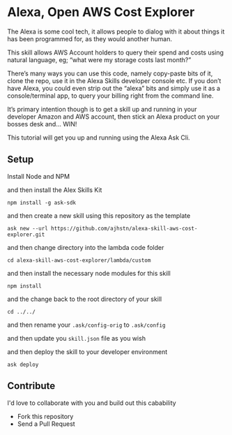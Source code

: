 # Alexa, Open AWS Cost Explorer

The Alexa is some cool tech, it allows people to dialog with it about things it has been programmed for, as they would another human.

This skill allows AWS Account holders to query their spend and costs using natural language, eg; “what were my storage costs last month?”

There’s many ways you can use this code, namely copy-paste bits of it, clone the repo, use it in the Alexa Skills developer console etc.  If you don’t have Alexa, you could even strip out the “alexa” bits and simply use it as a console/terminal app, to query your billing right from the command line.

It’s primary intention though is to get a skill up and running in your developer Amazon and AWS account, then stick an Alexa product on your bosses desk and... WIN!

This tutorial will get you up and running using the Alexa Ask Cli.

## Setup
Install Node and NPM

and then install the Alex Skills Kit

`npm install -g ask-sdk` 

and then create a new skill using this repository as the template
  
`ask new --url https://github.com/ajhstn/alexa-skill-aws-cost-explorer.git`

and then change directory into the lambda code folder

`cd alexa-skill-aws-cost-explorer/lambda/custom` 

and then install the necessary node modules for this skill

`npm install`

and the change back to the root directory of your skill

`cd ../../`

and then rename your `.ask/config-orig` to `.ask/config`

and then update you `skill.json` file as you wish 

and then deploy the skill to your developer environment

`ask deploy`

## Contribute
I'd love to collaborate with you and build out this cabability
* Fork this repository
* Send a Pull Request